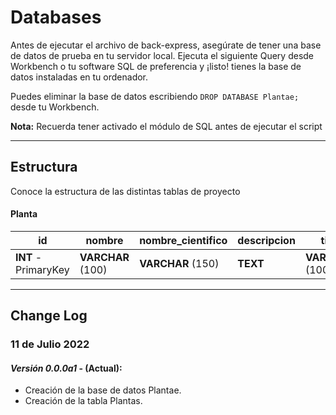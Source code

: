 # Databases
Antes de ejecutar el archivo de back-express, asegúrate de tener una base de datos de prueba en tu servidor local.
Ejecuta el siguiente Query desde Workbench o tu software SQL de preferencia y ¡listo! tienes la base de datos instaladas en tu ordenador.

Puedes eliminar la base de datos escribiendo `DROP DATABASE Plantae;` desde tu Workbench.

**Nota:** Recuerda tener activado el módulo de SQL antes de ejecutar el script

---

## Estructura
Conoce la estructura de las distintas tablas de proyecto
#### Planta
| id                   | nombre            | nombre_cientifico | descripcion | tipo              | img_ruta          | stock        |
| -------------------- | ----------------- | ----------------- | ----------- | ----------------- | ----------------- | ------------ |
| **INT** - PrimaryKey | **VARCHAR** (100) | **VARCHAR** (150) | **TEXT**    | **VARCHAR** (100) | **VARCHAR** (100) | **INT** (11) |

---
## Change Log
### 11 de Julio 2022

#### _Versión 0.0.0a1_ - (Actual):
+ Creación de la base de datos Plantae.
+ Creación de la tabla Plantas.